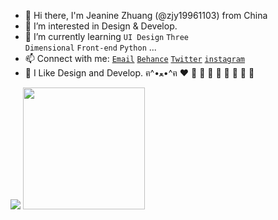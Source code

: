 
- 👋 Hi there, I'm Jeanine Zhuang (@zjy19961103) from China
- 👀 I’m interested in Design & Develop.
- 🌱 I’m currently learning <code>UI Design</code> <code>Three Dimensional</code> <code>Front-end</code> <code>Python</code> ...
- 📫 Connect with me: 
<code><a href="mailto:671540566@qq.com">Email</a></code>
<code><a href="http://www.behance.net/zjy19961103" target="_blank">Behance</a></code>
<code><a href="http://twitter.com/zjy19961103" target="_blank">Twitter</a></code>
<code><a href="https://www.instagram.com/zjy19961103" target="_blank">instagram</a></code>
- 🌈 I Like Design and Develop. ฅ^•ﻌ•^ฅ ❤️ 🧡 💛 💚 💙 💜 🖤 🤍 🤎

<a href="https://github.com/zjy19961103">
<img src="https://github-readme-stats.vercel.app/api?username=zjy19961103&count_private=true&show_icons=true&theme=material-palenight" data-canonical-src="https://github-readme-stats.vercel.app/api?username=zjy19961103&amp;title_color=1abc9c&amp;icon_color=1abc9c&amp;text_color=798795&amp;bg_color=2c3e50" style="max-width: 100%;"></a>
<a href="https://github.com/zjy19961103">
<img src="https://github-readme-stats.vercel.app/api/top-langs/?username=zjy19961103&layout=compact" height="195" data-canonical-src="https://github-readme-stats.vercel.app/api?username=zjy19961103&amp;title_color=1abc9c&amp;icon_color=1abc9c&amp;text_color=798795&amp;bg_color=2c3e50" style="max-width: 100%;"></a>

<!-- - 👋 Hi, I’m ...
- 🔭 I’m currently working in ...
- 👀 I’m interested in ...
- 🌱 I’m currently learning ...
- 💞 I’m looking to collaborate on ...
- 📫 How to reach me ... -->
<!-- 
[![Anurag's GitHub stats](https://github-readme-stats.vercel.app/api?username=zjy19961103&count_private=true&show_icons=true&theme=material-palenight)](https://github.com/anuraghazra/github-readme-stats)
[![Top Langs](https://github-readme-stats.vercel.app/api/top-langs/?username=zjy19961103&layout=compact)](https://github.com/anuraghazra/github-readme-stats)
 -->
<!---
zjy19961103/zjy19961103 is a ✨ special ✨ repository because its `README.md` (this file) appears on your GitHub profile.
You can click the Preview link to take a look at your changes.
--->
